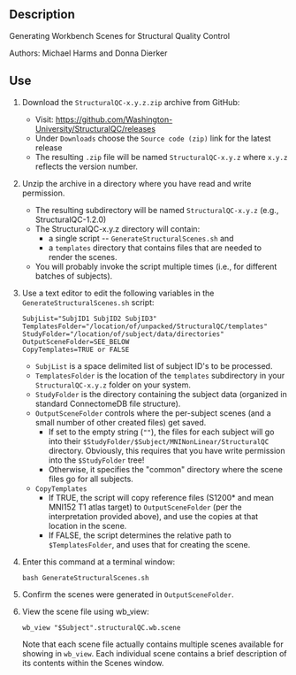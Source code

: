 ## Description

Generating Workbench Scenes for Structural Quality Control

Authors: Michael Harms and Donna Dierker

## Use

1. Download the `StructuralQC-x.y.z.zip` archive from GitHub:

    * Visit: https://github.com/Washington-University/StructuralQC/releases
    * Under `Downloads` choose the `Source code (zip)` link for the latest release
    * The resulting `.zip` file will be named `StructuralQC-x.y.z` where `x.y.z` reflects the version number.

2. Unzip the archive in a directory where you have read and write permission.

    * The resulting subdirectory will be named `StructuralQC-x.y.z` (e.g., StructuralQC-1.2.0)
    * The StructuralQC-x.y.z directory will contain:
        * a single script -- `GenerateStructuralScenes.sh` and
        * a `templates` directory that contains files that are needed to render the scenes.
    * You will probably invoke the script multiple times (i.e., for different batches of subjects).

3. Use a text editor to edit the following variables in the `GenerateStructuralScenes.sh` script:

    ~~~~
    SubjList="SubjID1 SubjID2 SubjID3"
    TemplatesFolder="/location/of/unpacked/StructuralQC/templates"
    StudyFolder="/location/of/subject/data/directories"
    OutputSceneFolder=SEE_BELOW
	CopyTemplates=TRUE or FALSE

    ~~~~

    * `SubjList` is a space delimited list of subject ID's to be processed.
    * `TemplatesFolder` is the location of the `templates` subdirectory in your 
      `StructuralQC-x.y.z` folder on your system.
    * `StudyFolder` is the directory containing the subject data (organized in
      standard ConnectomeDB file structure).
    * `OutputSceneFolder` controls where the per-subject scenes (and a small number of
	  other created files) get saved. 
	  	* If set to the empty string (`""`), the files for each subject will go into their `$StudyFolder/$Subject/MNINonLinear/StructuralQC` directory.  Obviously, this requires that you have write permission into the
	  `$StudyFolder` tree!
	    * Otherwise, it specifies the "common" directory where the scene files go for all subjects.
	* `CopyTemplates`
		* If TRUE, the script will copy reference files (S1200* and mean MNI152 T1 atlas target) to `OutputSceneFolder` (per the interpretation provided above), and use the copies at that location in the scene.
		* If FALSE, the script determines the relative path to `$TemplatesFolder`, and uses that for creating the scene.

4. Enter this command at a terminal window:

    ~~~~
    bash GenerateStructuralScenes.sh
    ~~~~

5. Confirm the scenes were generated in `OutputSceneFolder`.

6. View the scene file using wb_view:

    ~~~~
    wb_view "$Subject".structuralQC.wb.scene
    ~~~~

    Note that each scene file actually contains multiple scenes available for showing in `wb_view`. Each individual scene contains a brief description of its contents within the Scenes window.
